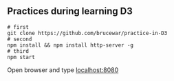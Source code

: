 ## Practices during learning D3
```shell
# first
git clone https://github.com/brucewar/practice-in-D3
# second
npm install && npm install http-server -g
# third
npm start
```
Open browser and type [localhost:8080](localhost:8080)
